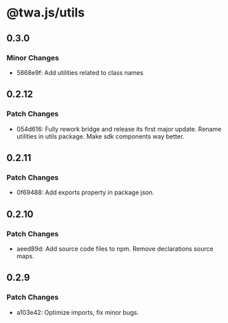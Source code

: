 # @twa.js/utils

## 0.3.0

### Minor Changes

- 5868e9f: Add utilities related to class names

## 0.2.12

### Patch Changes

- 054d616: Fully rework bridge and release its first major update. Rename utilities in utils package. Make sdk components way better.

## 0.2.11

### Patch Changes

- 0f69488: Add exports property in package json.

## 0.2.10

### Patch Changes

- aeed89d: Add source code files to npm. Remove declarations source maps.

## 0.2.9

### Patch Changes

- a103e42: Optimize imports, fix minor bugs.
